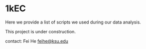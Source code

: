 # 1kEC

Here we provide a list of scripts we used during our data analysis.




This project is under construction.

contact: Fei He
feihe@ksu.edu

